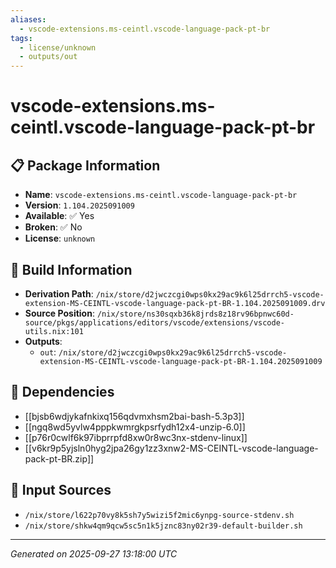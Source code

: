 ```yaml
---
aliases:
  - vscode-extensions.ms-ceintl.vscode-language-pack-pt-br
tags:
  - license/unknown
  - outputs/out
---
```


# vscode-extensions.ms-ceintl.vscode-language-pack-pt-br

## 📋 Package Information

- **Name**: `vscode-extensions.ms-ceintl.vscode-language-pack-pt-br`
- **Version**: `1.104.2025091009`
- **Available**: ✅ Yes
- **Broken**: ✅ No
- **License**: `unknown`

## 🔧 Build Information

- **Derivation Path**: `/nix/store/d2jwczcgi0wps0kx29ac9k6l25drrch5-vscode-extension-MS-CEINTL-vscode-language-pack-pt-BR-1.104.2025091009.drv`
- **Source Position**: `/nix/store/ns30sqxb36k8jrds8z18rv96bpnwc60d-source/pkgs/applications/editors/vscode/extensions/vscode-utils.nix:101`
- **Outputs**:
  - `out`:  `/nix/store/d2jwczcgi0wps0kx29ac9k6l25drrch5-vscode-extension-MS-CEINTL-vscode-language-pack-pt-BR-1.104.2025091009`

## 🔗 Dependencies

- [[bjsb6wdjykafnkixq156qdvmxhsm2bai-bash-5.3p3]]
- [[ngq8wd5yvlw4pppkwmrgkpsrfydh12x4-unzip-6.0]]
- [[p76r0cwlf6k97ibprrpfd8xw0r8wc3nx-stdenv-linux]]
- [[v6kr9p5yjsln0hyg2jpa26gy1zz3xnw2-MS-CEINTL-vscode-language-pack-pt-BR.zip]]

## 📁 Input Sources

- `/nix/store/l622p70vy8k5sh7y5wizi5f2mic6ynpg-source-stdenv.sh`
- `/nix/store/shkw4qm9qcw5sc5n1k5jznc83ny02r39-default-builder.sh`

---
*Generated on 2025-09-27 13:18:00 UTC*

